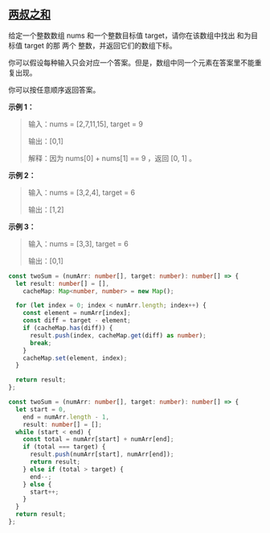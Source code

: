 ## [两叔之和](https://leetcode.cn/problems/two-sum/description/?envType=study-plan-v2&envId=top-interview-150)

给定一个整数数组 nums 和一个整数目标值 target，请你在该数组中找出 和为目标值 target 的那 两个 整数，并返回它们的数组下标。

你可以假设每种输入只会对应一个答案。但是，数组中同一个元素在答案里不能重复出现。

你可以按任意顺序返回答案。

**示例 1：**

> 输入：nums = [2,7,11,15], target = 9
>
> 输出：[0,1]
>
> 解释：因为 nums[0] + nums[1] == 9 ，返回 [0, 1] 。

**示例 2：**

> 输入：nums = [3,2,4], target = 6
>
> 输出：[1,2]

**示例 3：**

> 输入：nums = [3,3], target = 6
>
> 输出：[0,1]

```typescript
const twoSum = (numArr: number[], target: number): number[] => {
  let result: number[] = [],
    cacheMap: Map<number, number> = new Map();

  for (let index = 0; index < numArr.length; index++) {
    const element = numArr[index];
    const diff = target - element;
    if (cacheMap.has(diff)) {
      result.push(index, cacheMap.get(diff) as number);
      break;
    }
    cacheMap.set(element, index);
  }

  return result;
};
```

```typescript
const twoSum = (numArr: number[], target: number): number[] => {
  let start = 0,
    end = numArr.length - 1,
    result: number[] = [];
  while (start < end) {
    const total = numArr[start] + numArr[end];
    if (total === target) {
      result.push(numArr[start], numArr[end]);
      return result;
    } else if (total > target) {
      end--;
    } else {
      start++;
    }
  }
  return result;
};
```
